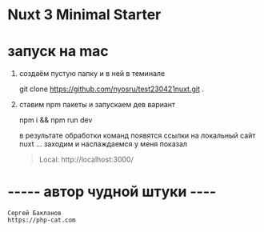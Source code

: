 # Nuxt 3 Minimal Starter
# запуск на mac 

1) создаём пустую папку и в ней в теминале

    git clone https://github.com/nyosru/test230421nuxt.git .

2) ставим npm пакеты и запускаем дев вариант

    npm i && npm run dev

    в результате обработки команд появятся ссылки на локальный сайт nuxt ... заходим и наслаждаемся 
    у меня показал 
      > Local:    http://localhost:3000/ 

# ----- автор чудной штуки ----

    Сергей Бакланов 
    https://php-cat.com